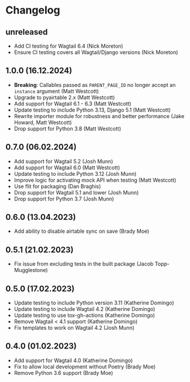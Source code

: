 # Changelog

## unreleased

* Add CI testing for Wagtail 6.4 (Nick Moreton)
* Ensure CI testing covers all Wagtail/Django versions (Nick Moreton)

## 1.0.0 (16.12.2024)

* **Breaking**: Callables passed as `PARENT_PAGE_ID` no longer accept an `instance` argument (Matt Westcott)
* Upgrade to pyairtable 2.x (Matt Westcott)
* Add support for Wagtail 6.1 - 6.3 (Matt Westcott)
* Update testing to include Python 3.13, Django 5.1 (Matt Westcott)
* Rewrite importer module for robustness and better performance (Jake Howard, Matt Westcott)
* Drop support for Python 3.8 (Matt Westcott)

## 0.7.0 (06.02.2024)

* Add support for Wagtail 5.2 (Josh Munn)
* Add support for Wagtail 6.0 (Matt Westcott)
* Update testing to include Python 3.12 (Josh Munn)
* Improve logic for activating mock API when testing (Matt Westcott)
* Use flit for packaging (Dan Braghis)
* Drop support for Wagtail 5.1 and lower (Josh Munn)
* Drop support for Python 3.7 (Josh Munn)

## 0.6.0 (13.04.2023)

* Add ability to disable airtable sync on save (Brady Moe)

## 0.5.1 (21.02.2023)

* Fix issue from excluding tests in the built package (Jacob Topp-Mugglestone)

## 0.5.0 (17.02.2023)

 * Update testing to include Python version 3.11 (Katherine Domingo)
 * Update testing to include Wagtail 4.2 (Katherine Domingo)
 * Update testing to use tox-gh-actions (Katherine Domingo)
 * Remove Wagtail < 4.1 support (Katherine Domingo)
 * Fix templates to work on Wagtail 4.2 (Josh Munn)

## 0.4.0 (01.02.2023)

 * Add support for Wagtail 4.0 (Katherine Domingo)
 * Fix to allow local development without Poetry (Brady Moe)
 * Remove Python 3.6 support (Brady Moe)
